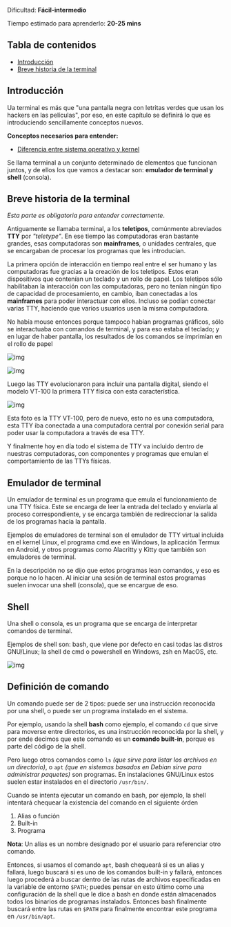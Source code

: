 Dificultad: **Fácil-intermedio**

Tiempo estimado para aprenderlo: **20-25 mins**

## Tabla de contenidos
- [Introducción](#introducción)
- [Breve historia de la terminal](#breve-historia-de-la-terminal)

## Introducción

Ua terminal es más que "una pantalla negra con letritas verdes que usan los hackers en las películas", por eso, en este capítulo se definirá lo que es introduciendo sencillamente conceptos nuevos.

**Conceptos necesarios para entender:**
- [Diferencia entre sistema operativo y kernel](sys1.html)

Se llama terminal a un conjunto determinado de elementos que funcionan juntos, y de ellos los que vamos a destacar son: **emulador de terminal y shell** (consola).

## Breve historia de la terminal

*Esta parte es obligatoria para entender correctamente*. 

Antiguamente se llamaba terminal, a los **teletipos**, comúnmente abreviados **TTY** por *"teletype"*. En ese tiempo las computadoras eran bastante grandes, esas computadoras son **mainframes**, o unidades centrales, que se encargaban de procesar los programas que les introducían.

La primera opción de interacción en tiempo real entre el ser humano y las computadoras fue gracias a la creación de los teletipos. Estos eran dispositivos que contenían un teclado y un rollo de papel. Los teletipos sólo habilitaban la interacción con las computadoras, pero no tenían ningún tipo de capacidad de procesamiento, en cambio, iban conectadas a los **mainframes** para poder interactuar con ellos. Incluso se podían conectar varias TTY, haciendo que varios usuarios usen la misma computadora.

No había mouse entonces porque tampoco habían programas gráficos, sólo se interactuaba con comandos de terminal, y para eso estaba el teclado; y en lugar de haber pantalla, los resultados de los comandos se imprimían en el rollo de papel

![img](https://upload.wikimedia.org/wikipedia/commons/thumb/d/df/ASR-33_at_CHM.agr.jpg/440px-ASR-33_at_CHM.agr.jpg)

![img](https://i.ytimg.com/vi/2XLZ4Z8LpEE/maxresdefault.jpg)

Luego las TTY evolucionaron para incluir una pantalla digital, siendo el modelo VT-100 la primera TTY física con esta característica.

![img](https://upload.wikimedia.org/wikipedia/commons/thumb/9/99/DEC_VT100_terminal.jpg/1200px-DEC_VT100_terminal.jpg)

Esta foto es la TTY VT-100, pero de nuevo, esto no es una computadora, esta TTY iba conectada a una computadora central por conexión serial para poder usar la computadora a través de esa TTY.

Y finalmente hoy en día todo el sistema de TTY va incluido dentro de nuestras computadoras, con componentes y programas que emulan el comportamiento de las TTYs físicas.
## Emulador de terminal

Un emulador de terminal es un programa que emula el funcionamiento de una TTY física. Este se encarga de leer la entrada del teclado y enviarla al proceso correspondiente, y se encarga también de redireccionar la salida de los programas hacia la pantalla.

Ejemplos de emuladores de terminal son el emulador de TTY virtual incluida en el kernel Linux, el programa cmd.exe en Windows, la aplicación Termux en Android, y otros programas como Alacritty y Kitty que también son emuladores de terminal.

En la descripción no se dijo que estos programas lean comandos, y eso es porque no lo hacen. Al iniciar una sesión de terminal estos programas suelen invocar una shell (consola), que se encargue de eso.

## Shell

Una shell o consola, es un programa que se encarga de interpretar comandos de terminal.

Ejemplos de shell son: bash, que viene por defecto en casi todas las distros GNU/Linux; la shell de cmd o powershell en Windows, zsh en MacOS, etc.

![img](https://miro.medium.com/v2/resize:fit:1400/1*GugKOJXJTFqpag3HwtdsJw.jpeg)

## Definición de comando

Un comando puede ser de 2 tipos: puede ser una instrucción reconocida por una shell, o puede ser un programa instalado en el sistema.

Por ejemplo, usando la shell **bash** como ejemplo, el comando `cd` que sirve para moverse entre directorios, es una instrucción reconocida por la shell, y por ende decimos que este comando es un **comando built-in**, porque es parte del código de la shell.

Pero luego otros comandos como `ls` *(que sirve para listar los archivos en un directorio)*, o `apt` *(que en sistemas basados en Debian sirve para administrar paquetes)* son programas. En instalaciones GNU/Linux estos suelen estar instalados en el directorio  `/usr/bin/`.

Cuando se intenta ejecutar un comando en bash, por ejemplo, la shell intentará chequear la existencia del comando en el siguiente órden
1. Alias o función
2. Built-in
3. Programa

**Nota**: Un alias es un nombre designado por el usuario para referenciar otro comando.

Entonces, si usamos el comando `apt`, bash chequeará si es un alias y fallará, luego buscará si es uno de los comandos built-in y fallará, entonces luego procederá a buscar dentro de las rutas de archivos especificadas en la variable de entorno `$PATH`; puedes pensar en esto último como una configuración de la shell que le dice a bash en donde están almacenados todos los binarios de programas instalados. Entonces bash finalmente buscará entre las rutas en `$PATH` para finalmente encontrar este programa en `/usr/bin/apt`.


